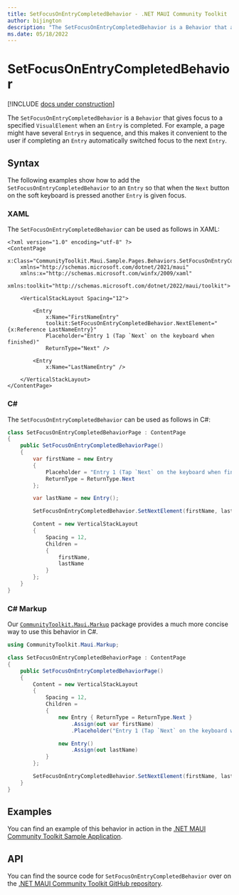 ```yaml
---
title: SetFocusOnEntryCompletedBehavior - .NET MAUI Community Toolkit
author: bijington
description: "The SetFocusOnEntryCompletedBehavior is a Behavior that allows the user to validate a given text depending on specified parameters."
ms.date: 05/18/2022
---
```


# SetFocusOnEntryCompletedBehavior

[!INCLUDE [docs under construction](../includes/preview-note.md)]

The `SetFocusOnEntryCompletedBehavior` is a `Behavior` that gives focus to a specified `VisualElement` when an `Entry` is completed. For example, a page might have several `Entry`s in sequence, and this makes it convenient to the user if completing an `Entry` automatically switched focus to the next `Entry`.

## Syntax

The following examples show how to add the `SetFocusOnEntryCompletedBehavior` to an `Entry` so that when the `Next` button on the soft keyboard is pressed another `Entry` is given focus.

### XAML

The `SetFocusOnEntryCompletedBehavior` can be used as follows in XAML:

```xaml
<?xml version="1.0" encoding="utf-8" ?>
<ContentPage
    x:Class="CommunityToolkit.Maui.Sample.Pages.Behaviors.SetFocusOnEntryCompletedBehaviorPage"
    xmlns="http://schemas.microsoft.com/dotnet/2021/maui"
    xmlns:x="http://schemas.microsoft.com/winfx/2009/xaml"
    xmlns:toolkit="http://schemas.microsoft.com/dotnet/2022/maui/toolkit">

    <VerticalStackLayout Spacing="12">

        <Entry
            x:Name="FirstNameEntry"
            toolkit:SetFocusOnEntryCompletedBehavior.NextElement="{x:Reference LastNameEntry}"
            Placeholder="Entry 1 (Tap `Next` on the keyboard when finished)"
            ReturnType="Next" />
    
        <Entry
            x:Name="LastNameEntry" />

    </VerticalStackLayout>
</ContentPage>
```

### C#

The `SetFocusOnEntryCompletedBehavior` can be used as follows in C#:

```csharp
class SetFocusOnEntryCompletedBehaviorPage : ContentPage
{
    public SetFocusOnEntryCompletedBehaviorPage()
    {
        var firstName = new Entry
        {
            Placeholder = "Entry 1 (Tap `Next` on the keyboard when finished)",
            ReturnType = ReturnType.Next
        };

        var lastName = new Entry();

        SetFocusOnEntryCompletedBehavior.SetNextElement(firstName, lastName);

        Content = new VerticalStackLayout
        {
            Spacing = 12,
            Children = 
            {
                firstName,
                lastName
            }
        };
    }
}
```

### C# Markup

Our [`CommunityToolkit.Maui.Markup`](../markup/markup.md) package provides a much more concise way to use this behavior in C#.

```csharp
using CommunityToolkit.Maui.Markup;

class SetFocusOnEntryCompletedBehaviorPage : ContentPage
{
    public SetFocusOnEntryCompletedBehaviorPage()
    {
        Content = new VerticalStackLayout
        {
            Spacing = 12,
            Children = 
            {
                new Entry { ReturnType = ReturnType.Next }
                    .Assign(out var firstName)
                    .Placeholder("Entry 1 (Tap `Next` on the keyboard when finished)"),

                new Entry()
                    .Assign(out lastName)
            }
        };

        SetFocusOnEntryCompletedBehavior.SetNextElement(firstName, lastName);
    }
}
```

## Examples

You can find an example of this behavior in action in the [.NET MAUI Community Toolkit Sample Application](https://github.com/CommunityToolkit/Maui/blob/main/samples/CommunityToolkit.Maui.Sample/Pages/Behaviors/SetFocusOnEntryCompletedBehaviorPage.xaml).

## API

You can find the source code for `SetFocusOnEntryCompletedBehavior` over on the [.NET MAUI Community Toolkit GitHub repository](https://github.com/CommunityToolkit/Maui/blob/main/src/CommunityToolkit.Maui/Behaviors/SetFocusOnEntryCompletedBehavior.cs).